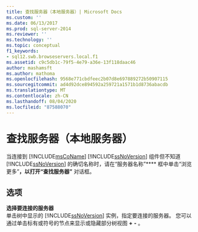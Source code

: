 ```yaml
---
title: 查找服务器（本地服务器）| Microsoft Docs
ms.custom: ''
ms.date: 06/13/2017
ms.prod: sql-server-2014
ms.reviewer: ''
ms.technology: ''
ms.topic: conceptual
f1_keywords:
- sql12.swb.browseservers.local.f1
ms.assetid: c9c5db1c-79f5-4e79-a36e-13f118daac46
author: mashamsft
ms.author: mathoma
ms.openlocfilehash: 9568e771cbdfeec2b07d8e697889272b50907115
ms.sourcegitcommit: ad4d92dce894592a259721a1571b1d8736abacdb
ms.translationtype: MT
ms.contentlocale: zh-CN
ms.lasthandoff: 08/04/2020
ms.locfileid: "87588070"
---
```

# <a name="browse-for-servers-local-servers"></a>查找服务器（本地服务器）
  当连接到 [!INCLUDE[msCoName](../includes/msconame-md.md)] [!INCLUDE[ssNoVersion](../includes/ssnoversion-md.md)] 组件但不知道 [!INCLUDE[ssNoVersion](../includes/ssnoversion-md.md)] 的确切名称时，请在“服务器名称”**** 框中单击“浏览更多”****，以打开“查找服务器”**** 对话框。  
  
## <a name="options"></a>选项  
 **选择要连接的服务器**  
 单击树中显示的 [!INCLUDE[ssNoVersion](../includes/ssnoversion-md.md)] 实例，指定要连接的服务器。 您可以通过单击标有或符号的节点来显示或隐藏部分树视图 **+** **-** 。  
  
  
